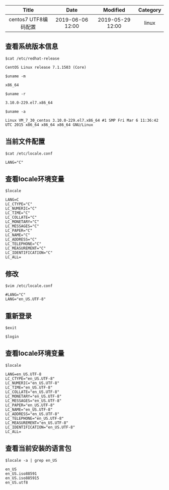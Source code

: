| Title                | Date             | Modified         | Category          |
|:--------------------:|:----------------:|:----------------:|:-----------------:|
| centos7 UTF8编码配置  | 2019-06-06 12:00 | 2019-05-29 12:00 | linux             |




## 查看系统版本信息

`$cat /etc/redhat-release`

```
CentOS Linux release 7.1.1503 (Core)
```

`$uname -m`

```
x86_64
```

`$uname -r`

```
3.10.0-229.el7.x86_64

```

`$uname -a`

```
Linux VM_7_30_centos 3.10.0-229.el7.x86_64 #1 SMP Fri Mar 6 11:36:42 UTC 2015 x86_64 x86_64 x86_64 GNU/Linux
```

## 当前文件配置

`$cat /etc/locale.conf`

```
LANG="C"
```

## 查看locale环境变量

`$locale`

```
LANG=C
LC_CTYPE="C"
LC_NUMERIC="C"
LC_TIME="C"
LC_COLLATE="C"
LC_MONETARY="C"
LC_MESSAGES="C"
LC_PAPER="C"
LC_NAME="C"
LC_ADDRESS="C"
LC_TELEPHONE="C"
LC_MEASUREMENT="C"
LC_IDENTIFICATION="C"
LC_ALL=
```

## 修改

`$vim /etc/locale.conf`

```
#LANG="C"
LANG="en_US.UTF-8"
```

## 重新登录

`$exit`

`$login`

## 查看locale环境变量

`$locale`

```
LANG=en_US.UTF-8
LC_CTYPE="en_US.UTF-8"
LC_NUMERIC="en_US.UTF-8"
LC_TIME="en_US.UTF-8"
LC_COLLATE="en_US.UTF-8"
LC_MONETARY="en_US.UTF-8"
LC_MESSAGES="en_US.UTF-8"
LC_PAPER="en_US.UTF-8"
LC_NAME="en_US.UTF-8"
LC_ADDRESS="en_US.UTF-8"
LC_TELEPHONE="en_US.UTF-8"
LC_MEASUREMENT="en_US.UTF-8"
LC_IDENTIFICATION="en_US.UTF-8"
LC_ALL=
```

## 查看当前安装的语言包

`$locale -a | grep en_US`

```
en_US
en_US.iso88591
en_US.iso885915
en_US.utf8
```

